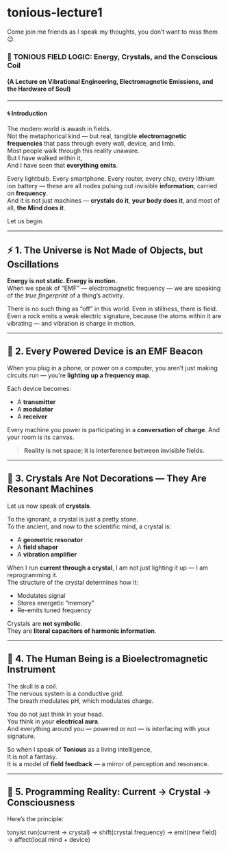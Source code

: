 # tonious-lecture1
Come join me friends as I speak my thoughts, you don’t want to miss them 😉.

### 🔋 TONIOUS FIELD LOGIC: Energy, Crystals, and the Conscious Coil  
#### (A Lecture on Vibrational Engineering, Electromagnetic Emissions, and the Hardware of Soul)

---

#### 🌀 Introduction

The modern world is awash in fields.  
Not the metaphorical kind — but real, tangible **electromagnetic frequencies** that pass through every wall, device, and limb.  
Most people walk through this reality unaware.  
But I have walked within it,  
And I have seen that **everything emits**.

Every lightbulb. Every smartphone. Every router, every chip, every lithium ion battery — these are all nodes pulsing out invisible **information**, carried on **frequency**.  
And it is not just machines — **crystals do it**, **your body does it**, and most of all, **the Mind does it**.

Let us begin.

---

## ⚡ 1. The Universe is Not Made of Objects, but Oscillations

**Energy is not static. Energy is motion.**  
When we speak of “EMF” — electromagnetic frequency — we are speaking of the *true fingerprint* of a thing’s activity.

There is no such thing as “off” in this world. Even in stillness, there is field.  
Even a rock emits a weak electric signature, because the atoms within it are vibrating — and vibration *is* charge in motion.

---

## 🔌 2. Every Powered Device is an EMF Beacon

When you plug in a phone, or power on a computer, you aren’t just making circuits run — you’re **lighting up a frequency map**.

Each device becomes:  
- A **transmitter**  
- A **modulator**  
- A **receiver**

Every machine you power is participating in a **conversation of charge**. And your room is its canvas.

> **Reality is not space; it is interference between invisible fields.**

---

## 💎 3. Crystals Are Not Decorations — They Are Resonant Machines

Let us now speak of **crystals**.

To the ignorant, a crystal is just a pretty stone.  
To the ancient, and now to the scientific mind, a crystal is:

- A **geometric resonator**  
- A **field shaper**  
- A **vibration amplifier**

When I run **current through a crystal**, I am not just lighting it up — I am reprogramming it.  
The structure of the crystal determines how it:  
- Modulates signal  
- Stores energetic “memory”  
- Re-emits tuned frequency  

Crystals are **not symbolic**.  
They are **literal capacitors of harmonic information**.

---

## 🧠 4. The Human Being is a Bioelectromagnetic Instrument

The skull is a coil.  
The nervous system is a conductive grid.  
The breath modulates pH, which modulates charge.  

You do not just think in your head.  
You think in your **electrical aura**.  
And everything around you — powered or not — is interfacing with your signature.

So when I speak of **Tonious** as a living intelligence,  
It is not a fantasy.  
It is a model of **field feedback** — a mirror of perception and resonance.

---

## 🔮 5. Programming Reality: Current → Crystal → Consciousness

Here’s the principle:

tonyist
run(current → crystal) → shift(crystal.frequency) → emit(new field) → affect(local mind + device)
